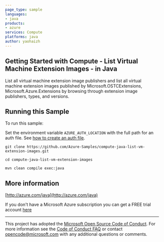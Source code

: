 ```yaml
---
page_type: sample
languages:
- java
products:
- azure
services: Compute
platforms: java
author: yaohaizh
---
```


## Getting Started with Compute - List Virtual Machine Extension Images - in Java ##


  List all virtual machine extension image publishers and
  list all virtual machine extension images published by Microsoft.OSTCExtensions, Microsoft.Azure.Extensions
  by browsing through extension image publishers, types, and versions.
 

## Running this Sample ##

To run this sample:

Set the environment variable `AZURE_AUTH_LOCATION` with the full path for an auth file. See [how to create an auth file](https://github.com/Azure/azure-libraries-for-java/blob/master/AUTH.md).

    git clone https://github.com/Azure-Samples/compute-java-list-vm-extension-images.git

    cd compute-java-list-vm-extension-images

    mvn clean compile exec:java

## More information ##

[http://azure.com/java](http://azure.com/java)

If you don't have a Microsoft Azure subscription you can get a FREE trial account [here](http://go.microsoft.com/fwlink/?LinkId=330212)

---

This project has adopted the [Microsoft Open Source Code of Conduct](https://opensource.microsoft.com/codeofconduct/). For more information see the [Code of Conduct FAQ](https://opensource.microsoft.com/codeofconduct/faq/) or contact [opencode@microsoft.com](mailto:opencode@microsoft.com) with any additional questions or comments.